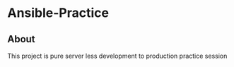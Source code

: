 # Ansible-Practice

## About 

This project is pure server less development to production practice session

